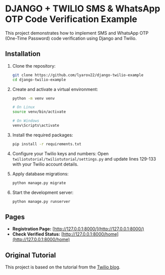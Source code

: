 # DJANGO + TWILIO SMS & WhatsApp OTP Code Verification Example

This project demonstrates how to implement SMS and WhatsApp OTP (One-Time Password) code verification using Django and Twilio.

## Installation

1. Clone the repository:
    ```bash
    git clone https://github.com/lyarov22/django-twilio-example
    cd django-twilio-example
    ```

2. Create and activate a virtual environment:
    ```bash
    python -m venv venv
    
    # On Linux
    source venv/bin/activate
    
    # On Windows
    venv\Scripts\activate
    ```

3. Install the required packages:
    ```bash
    pip install -r requirements.txt
    ```

4. Configure your Twilio keys and numbers:
    Open `twiliotutorial/twiliotutorial/settings.py` and update lines 129-133 with your Twilio account details.

5. Apply database migrations:
    ```bash
    python manage.py migrate
    ```

6. Start the development server:
    ```bash
    python manage.py runserver
    ```

## Pages

- **Registration Page:** [http://127.0.0.1:8000/](http://127.0.0.1:8000/)
- **Check Verified Status:** [http://127.0.0.1:8000/home](http://127.0.0.1:8000/home)

## Original Tutorial

This project is based on the tutorial from the [Twilio blog](https://www.twilio.com/en-us/blog/enable-multiple-otp-methods-django#Create-the-connection-between-Django-and-Twilio).
